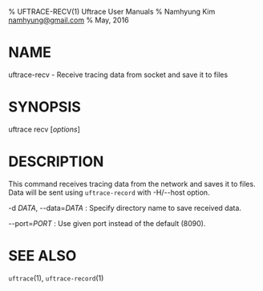 % UFTRACE-RECV(1) Uftrace User Manuals
% Namhyung Kim <namhyung@gmail.com>
% May, 2016

NAME
====
uftrace-recv - Receive tracing data from socket and save it to files

SYNOPSIS
========
uftrace recv [*options*]

DESCRIPTION
===========
This command receives tracing data from the network and saves it to files.
Data will be sent using `uftrace-record` with -H/\--host option.

-d *DATA*, \--data=*DATA*
:   Specify directory name to save received data.

\--port=*PORT*
:   Use given port instead of the default (8090).

SEE ALSO
========
`uftrace`(1), `uftrace-record`(1)
